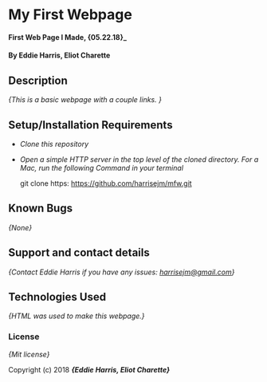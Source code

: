 # My First Webpage

#### First Web Page I Made, {05.22.18}_

#### By Eddie Harris,  Eliot Charette

## Description

_{This is a basic webpage with a couple links. }_

## Setup/Installation Requirements

* _Clone this repository_
* _Open a simple HTTP server in the top level of the cloned directory. For a Mac, run the following Command in your terminal_

  git clone https: https://github.com/harrisejm/mfw.git


## Known Bugs

_{None}_

## Support and contact details

_{Contact Eddie Harris if you have any issues: harrisejm@gmail.com}_

## Technologies Used

_{HTML was used to make this webpage.}_

### License

*{Mit license}*

Copyright (c) 2018 **_{Eddie Harris, Eliot Charette}_**
